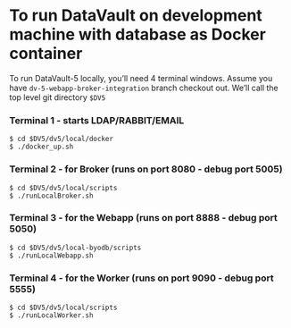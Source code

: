 # To run DataVault on development machine with database as Docker container

To run DataVault-5 locally,
you’ll need 4 terminal windows. Assume you have `dv-5-webapp-broker-integration` branch checkout out. 
We’ll call the top level git directory `$DV5`

### Terminal 1 - starts LDAP/RABBIT/EMAIL  
```
$ cd $DV5/dv5/local/docker
$ ./docker_up.sh
```

### Terminal 2 - for Broker  (runs on port 8080 - debug port 5005)
```
$ cd $DV5/dv5/local/scripts
$ ./runLocalBroker.sh
```

### Terminal 3 - for the Webapp (runs on port 8888 - debug port 5050)
```
$ cd $DV5/dv5/local-byodb/scripts
$ ./runLocalWebapp.sh
```

### Terminal 4 - for the Worker (runs on port 9090 - debug port 5555)
```
$ cd $DV5/dv5/local/scripts
$ ./runLocalWorker.sh
```
